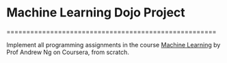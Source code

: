 # Machine Learning Dojo Project
=====================================================

Implement all programming assignments in the course [Machine Learning](https://www.coursera.org/learn/machine-learning) by Prof Andrew Ng on Coursera, from scratch.



